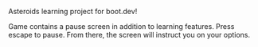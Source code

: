 Asteroids learning project for boot.dev!

Game contains a pause screen in addition to learning features. Press escape to pause. From there, the screen will instruct you on your options.